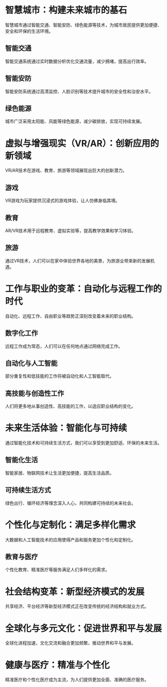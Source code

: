 # 智慧城市：构建未来城市的基石  
  
智慧城市通过智能交通、智能安防、绿色能源等技术，为城市居民提供更加便捷、安全和环保的生活环境。  
  
## 智能交通  
智能交通系统通过实时数据分析优化交通流量，减少拥堵，提高出行效率。  
  
## 智能安防  
智能安防系统通过高清监控、人脸识别等技术提升城市的安全性和治安水平。  
  
## 绿色能源  
城市广泛采用太阳能、风能等绿色能源，减少碳排放，实现可持续发展。  
  
# 虚拟与增强现实（VR/AR）：创新应用的新领域  
  
VR/AR技术在游戏、教育、旅游等领域展现出巨大的创新潜力。  
  
## 游戏  
VR游戏为玩家提供沉浸式的游戏体验，让人仿佛身临其境。  
  
## 教育  
AR/VR技术用于远程教育、虚拟实验等，提高教学效果和学习体验。  
  
## 旅游  
通过VR技术，人们可以在家中体验世界各地的美景，为旅游业带来新的发展机遇。  
  
# 工作与职业的变革：自动化与远程工作的时代  
  
自动化、远程工作、自由职业等趋势正深刻改变着未来的职业结构。  
  
## 数字化工作  
远程工作成为常态，人们可以在任何地点通过网络完成工作。  
  
## 自动化与人工智能  
部分重复性和低技能的工作将被自动化和人工智能取代。  
  
## 高技能与创造性工作  
人们将更多地从事创造性、高技能的工作，以适应职业结构的变化。  
  
# 未来生活体验：智能化与可持续  
  
通过智能化技术和可持续生活方式，我们可以享受到更加舒适、环保的未来生活。  
  
## 智能化生活  
智能家居、物联网技术让生活更加便捷，提高生活品质。  
  
## 可持续生活方式  
绿色出行、循环经济等理念深入人心，共同构建可持续的未来社会。  
  
# 个性化与定制化：满足多样化需求  
  
大数据和人工智能技术的应用使得产品和服务更加个性化和定制化。  
  
## 教育与医疗  
个性化教育、精准医疗等服务满足人们多样化的需求。  
  
# 社会结构变革：新型经济模式的发展  
  
共享经济、平台经济等新型经济模式正在改变传统的经济结构和就业方式。  
  
# 全球化与多元文化：促进世界和平与发展  
  
全球化进程加速，文化交流和融合更加频繁，推动世界和平与发展。  
  
# 健康与医疗：精准与个性化  
  
精准医疗和个性化医疗成为主流，为人们提供更加全面、准确的医疗服务。